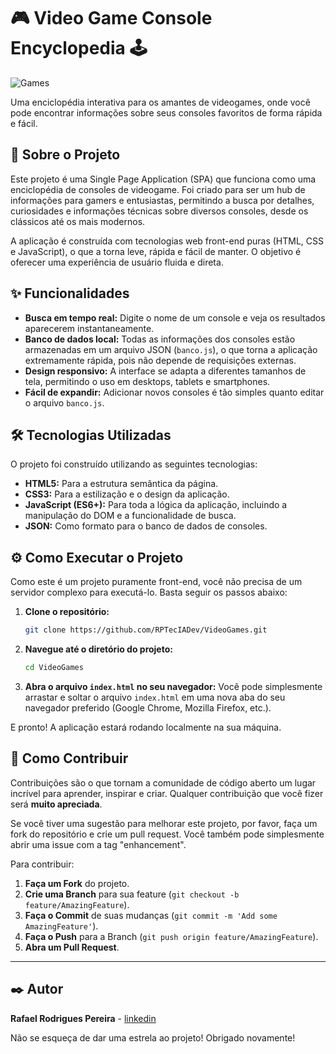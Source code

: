 # 🎮 Video Game Console Encyclopedia 🕹️

![Games](https://img.odcdn.com.br/wp-content/uploads/2024/11/consoles-antigos-1920x1080.png)

Uma enciclopédia interativa para os amantes de videogames, onde você pode encontrar informações sobre seus consoles favoritos de forma rápida e fácil.

## 🚀 Sobre o Projeto

Este projeto é uma Single Page Application (SPA) que funciona como uma enciclopédia de consoles de videogame. Foi criado para ser um hub de informações para gamers e entusiastas, permitindo a busca por detalhes, curiosidades e informações técnicas sobre diversos consoles, desde os clássicos até os mais modernos.

A aplicação é construída com tecnologias web front-end puras (HTML, CSS e JavaScript), o que a torna leve, rápida e fácil de manter. O objetivo é oferecer uma experiência de usuário fluida e direta.

## ✨ Funcionalidades

* **Busca em tempo real:** Digite o nome de um console e veja os resultados aparecerem instantaneamente.
* **Banco de dados local:** Todas as informações dos consoles estão armazenadas em um arquivo JSON (`banco.js`), o que torna a aplicação extremamente rápida, pois não depende de requisições externas.
* **Design responsivo:** A interface se adapta a diferentes tamanhos de tela, permitindo o uso em desktops, tablets e smartphones.
* **Fácil de expandir:** Adicionar novos consoles é tão simples quanto editar o arquivo `banco.js`.

## 🛠️ Tecnologias Utilizadas

O projeto foi construído utilizando as seguintes tecnologias:

* **HTML5:** Para a estrutura semântica da página.
* **CSS3:** Para a estilização e o design da aplicação.
* **JavaScript (ES6+):** Para toda a lógica da aplicação, incluindo a manipulação do DOM e a funcionalidade de busca.
* **JSON:** Como formato para o banco de dados de consoles.

## ⚙️ Como Executar o Projeto

Como este é um projeto puramente front-end, você não precisa de um servidor complexo para executá-lo. Basta seguir os passos abaixo:

1.  **Clone o repositório:**
    ```bash
    git clone https://github.com/RPTecIADev/VideoGames.git
    ```
2.  **Navegue até o diretório do projeto:**
    ```bash
    cd VideoGames
    ```
3.  **Abra o arquivo `index.html` no seu navegador:**
    Você pode simplesmente arrastar e soltar o arquivo `index.html` em uma nova aba do seu navegador preferido (Google Chrome, Mozilla Firefox, etc.).

E pronto! A aplicação estará rodando localmente na sua máquina.

## 🤝 Como Contribuir

Contribuições são o que tornam a comunidade de código aberto um lugar incrível para aprender, inspirar e criar. Qualquer contribuição que você fizer será **muito apreciada**.

Se você tiver uma sugestão para melhorar este projeto, por favor, faça um fork do repositório e crie um pull request. Você também pode simplesmente abrir uma issue com a tag "enhancement".

Para contribuir:

1.  **Faça um Fork** do projeto.
2.  **Crie uma Branch** para sua feature (`git checkout -b feature/AmazingFeature`).
3.  **Faça o Commit** de suas mudanças (`git commit -m 'Add some AmazingFeature'`).
4.  **Faça o Push** para a Branch (`git push origin feature/AmazingFeature`).
5.  **Abra um Pull Request**.

---

## ✒️ Autor

**Rafael Rodrigues Pereira** - [linkedin](https://www.linkedin.com/in/rafaelrpereira/)

Não se esqueça de dar uma estrela ao projeto! Obrigado novamente!
